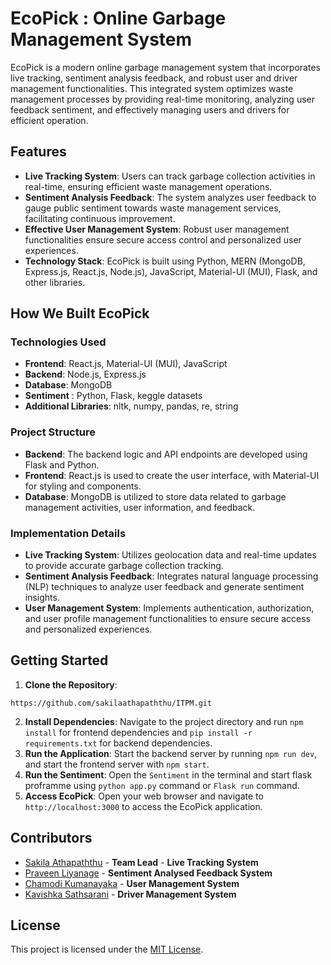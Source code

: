 # EcoPick : Online Garbage Management System

EcoPick is a modern online garbage management system that incorporates live tracking, sentiment analysis feedback, and robust user and driver management functionalities. This integrated system optimizes waste management processes by providing real-time monitoring, analyzing user feedback sentiment, and effectively managing users and drivers for efficient operation.

## Features

- **Live Tracking System**: Users can track garbage collection activities in real-time, ensuring efficient waste management operations.
- **Sentiment Analysis Feedback**: The system analyzes user feedback to gauge public sentiment towards waste management services, facilitating continuous improvement.
- **Effective User Management System**: Robust user management functionalities ensure secure access control and personalized user experiences.
- **Technology Stack**: EcoPick is built using Python, MERN (MongoDB, Express.js, React.js, Node.js), JavaScript, Material-UI (MUI), Flask, and other libraries.

## How We Built EcoPick

### Technologies Used
- **Frontend**: React.js, Material-UI (MUI), JavaScript
- **Backend**: Node.js, Express.js
- **Database**: MongoDB
- **Sentiment** : Python, Flask, keggle datasets
- **Additional Libraries**: nltk, numpy, pandas, re, string

### Project Structure
- **Backend**: The backend logic and API endpoints are developed using Flask and Python.
- **Frontend**: React.js is used to create the user interface, with Material-UI for styling and components.
- **Database**: MongoDB is utilized to store data related to garbage management activities, user information, and feedback.

### Implementation Details
- **Live Tracking System**: Utilizes geolocation data and real-time updates to provide accurate garbage collection tracking.
- **Sentiment Analysis Feedback**: Integrates natural language processing (NLP) techniques to analyze user feedback and generate sentiment insights.
- **User Management System**: Implements authentication, authorization, and user profile management functionalities to ensure secure access and personalized experiences.

## Getting Started
1. **Clone the Repository**: 
```
https://github.com/sakilaathapaththu/ITPM.git
```
2. **Install Dependencies**: Navigate to the project directory and run `npm install` for frontend dependencies and `pip install -r requirements.txt` for backend dependencies.
3. **Run the Application**: Start the backend server by running `npm run dev`, and start the frontend server with `npm start`.
4. **Run the Sentiment**: Open the `Sentiment` in the terminal and start flask proframme using `python app.py` command or `Flask run` command.
5. **Access EcoPick**: Open your web browser and navigate to `http://localhost:3000` to access the EcoPick application.

## Contributors
- [Sakila Athapaththu](https://github.com/sakilaathapaththu) - **Team Lead** - **Live Tracking System**
- [Praveen Liyanage](https://github.com/PraveenLiyanage) - **Sentiment Analysed Feedback System**
- [Chamodi Kumanayaka](https://github.com/IT21387708CTKUMANAYAKA) - **User Management System**
- [Kavishka Sathsarani](https://github.com/KavishkaBingun) - **Driver Management System**

## License
This project is licensed under the [MIT License](LICENSE).
